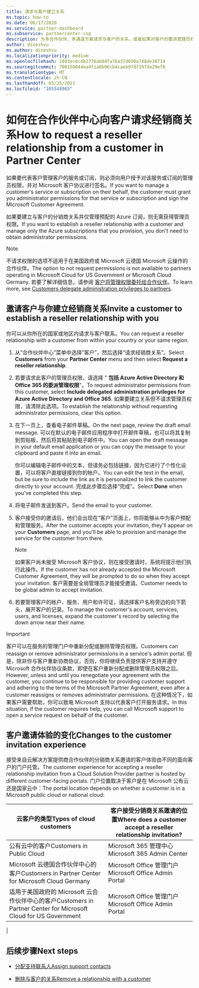 ```yaml
---
title: 请求与客户建立关系
ms.topic: how-to
ms.date: 06/17/2020
ms.service: partner-dashboard
ms.subservice: partnercenter-csp
description: 为多合作伙伴、多通道方案请求与客户的关系，或者如果对客户的委派管理员权限需要还原，则为。
author: dineshvu
ms.author: dineshvu
ms.localizationpriority: medium
ms.openlocfilehash: 2403ec6cdb2776ab04fa76a37d690a748de38714
ms.sourcegitcommit: 700150044ea4f1a0b96cb4caeb97d7197da29ef6
ms.translationtype: MT
ms.contentlocale: zh-CN
ms.lasthandoff: 03/25/2021
ms.locfileid: "105548965"
---
```

# <a name="how-to-request-a-reseller-relationship-from-a-customer-in-partner-center"></a><span data-ttu-id="a3933-103">如何在合作伙伴中心向客户请求经销商关系</span><span class="sxs-lookup"><span data-stu-id="a3933-103">How to request a reseller relationship from a customer in Partner Center</span></span>

<span data-ttu-id="a3933-104">如果要代表客户管理客户的服务或订阅，则必须向用户授予对该服务或订阅的管理员权限，并对 Microsoft 客户协议进行签名。</span><span class="sxs-lookup"><span data-stu-id="a3933-104">If you want to manage a customer's service or subscription on their behalf, the customer must grant you administrator permissions for that service or subscription and sign the Microsoft Customer Agreement.</span></span>

<span data-ttu-id="a3933-105">如果要建立与客户的分销商关系并仅管理预配的 Azure 订阅，则无需获得管理员权限。</span><span class="sxs-lookup"><span data-stu-id="a3933-105">If you want to establish a reseller relationship with a customer and manage only the Azure subscriptions that you provision, you don't need to obtain administrator permissions.</span></span>

>[!NOTE] 
><span data-ttu-id="a3933-106">不请求权限的选项不适用于在美国政府或 Microsoft 云德国 Microsoft 云操作的合作伙伴。</span><span class="sxs-lookup"><span data-stu-id="a3933-106">The option to not request permissions is not available to partners operating in Microsoft Cloud for US Government or Microsoft Cloud Germany.</span></span> <span data-ttu-id="a3933-107">若要了解详细信息，请参阅 [客户将管理权限委托给合作伙伴](customers-revoke-admin-privileges.md)。</span><span class="sxs-lookup"><span data-stu-id="a3933-107">To learn more, see [Customers delegate administration privileges to partners](customers-revoke-admin-privileges.md).</span></span>

## <a name="invite-a-customer-to-establish-a-reseller-relationship-with-you"></a><span data-ttu-id="a3933-108">邀请客户与你建立经销商关系</span><span class="sxs-lookup"><span data-stu-id="a3933-108">Invite a customer to establish a reseller relationship with you</span></span>

<span data-ttu-id="a3933-109">你可以从你所在的国家或地区内请求与客户联系。</span><span class="sxs-lookup"><span data-stu-id="a3933-109">You can request a reseller relationship with a customer from within your country or your same region.</span></span>

1. <span data-ttu-id="a3933-110">从“合作伙伴中心”菜单中选择“客户”，然后选择“请求经销商关系”。</span><span class="sxs-lookup"><span data-stu-id="a3933-110">Select **Customers** from your **Partner Center** menu and then select **Request a reseller relationship**.</span></span>

2. <span data-ttu-id="a3933-111">若要请求此客户的管理员权限，请选择 " **包括 Azure Active Directory 和 Office 365 的委派管理权限**"。</span><span class="sxs-lookup"><span data-stu-id="a3933-111">To request administrator permissions from this customer, select **Include delegated administration privileges for Azure Active Directory and Office 365**.</span></span> <span data-ttu-id="a3933-112">如果要建立关系但不请求管理员权限，请清除此选项。</span><span class="sxs-lookup"><span data-stu-id="a3933-112">To establish the relationship without requesting administrator permissions, clear this option.</span></span>

3. <span data-ttu-id="a3933-113">在下一页上，查看电子邮件草稿。</span><span class="sxs-lookup"><span data-stu-id="a3933-113">On the next page, review the draft email message.</span></span> <span data-ttu-id="a3933-114">可以在默认的电子邮件应用程序中打开邮件草稿，也可以将其复制到剪贴板，然后将其粘贴到电子邮件中。</span><span class="sxs-lookup"><span data-stu-id="a3933-114">You can open the draft message in your default email application or you can copy the message to your clipboard and paste it into an email.</span></span>

   <span data-ttu-id="a3933-115">你可以编辑电子邮件中的文本，但请务必包括链接，因为它进行了个性化设置，可以将客户直接链接到你的帐户。</span><span class="sxs-lookup"><span data-stu-id="a3933-115">You can edit the text in the email, but be sure to include the link as it is personalized to link the customer directly to your account.</span></span> <span data-ttu-id="a3933-116">完成此步骤后选择“完成”。</span><span class="sxs-lookup"><span data-stu-id="a3933-116">Select **Done** when you've completed this step.</span></span>

4. <span data-ttu-id="a3933-117">将电子邮件发送到客户。</span><span class="sxs-lookup"><span data-stu-id="a3933-117">Send the email to your customer.</span></span>

5. <span data-ttu-id="a3933-118">客户接受你的邀请后，他们会出现在“客户”页面上，你将能够从中为客户预配和管理服务。</span><span class="sxs-lookup"><span data-stu-id="a3933-118">After the customer accepts your invitation, they'll appear on your **Customers** page, and you'll be able to provision and manage the service for the customer from there.</span></span>

   > [!NOTE]
   > <span data-ttu-id="a3933-119">如果客户尚未接受 Microsoft 客户协议，则在接受邀请时，系统将提示他们执行此操作。</span><span class="sxs-lookup"><span data-stu-id="a3933-119">If the customer has not already accepted the Microsoft Customer Agreement, they will be prompted to do so when they accept your invitation.</span></span> <span data-ttu-id="a3933-120">客户需要是全局管理员才能接受邀请。</span><span class="sxs-lookup"><span data-stu-id="a3933-120">Customer needs to be global admin to accept invitation.</span></span>

6. <span data-ttu-id="a3933-121">若要管理客户的帐户、服务、用户和许可证，请选择客户名称旁边的向下箭头，展开客户的记录。</span><span class="sxs-lookup"><span data-stu-id="a3933-121">To manage the customer's account, services, users, and licenses, expand the customer's record by selecting the down arrow near their name.</span></span>

> [!IMPORTANT]  
> <span data-ttu-id="a3933-122">客户可以在服务的管理门户中重新分配或删除管理员权限。</span><span class="sxs-lookup"><span data-stu-id="a3933-122">Customers can reassign or remove administrator permissions in a service's admin portal.</span></span> <span data-ttu-id="a3933-123">但是，除非你与客户重新协商协议，否则，你将继续负责提供客户支持并遵守 Microsoft 合作伙伴协议条款，即使在客户重新分配或删除管理员权限之后。</span><span class="sxs-lookup"><span data-stu-id="a3933-123">However, unless and until you renegotiate your agreement with the customer, you continue to be responsible for providing customer support and adhering to the terms of the Microsoft Partner Agreement, even after a customer reassigns or removes administrator permissions.</span></span> <span data-ttu-id="a3933-124">在这种情况下，如果客户需要帮助，你可以致电 Microsoft 支持以代表客户打开服务请求。</span><span class="sxs-lookup"><span data-stu-id="a3933-124">In this situation, if the customer requires help, you can call Microsoft support to open a service request on behalf of the customer.</span></span>

## <a name="changes-to-the-customer-invitation-experience"></a><span data-ttu-id="a3933-125">客户邀请体验的变化</span><span class="sxs-lookup"><span data-stu-id="a3933-125">Changes to the customer invitation experience</span></span>

<span data-ttu-id="a3933-126">接受来自云解决方案提供商合作伙伴的分销商关系邀请的客户体验由不同的面向客户的门户托管。</span><span class="sxs-lookup"><span data-stu-id="a3933-126">The customer experience for accepting a reseller relationship invitation from a Cloud Solution Provider partner is hosted by different customer-facing portals.</span></span> <span data-ttu-id="a3933-127">门户位置取决于客户是在 Microsoft 公有云还是国家云中：</span><span class="sxs-lookup"><span data-stu-id="a3933-127">The portal location depends on whether a customer is in a Microsoft public cloud or national cloud:</span></span>

|<span data-ttu-id="a3933-128">云客户的类型</span><span class="sxs-lookup"><span data-stu-id="a3933-128">Types of cloud customers</span></span>  | <span data-ttu-id="a3933-129">客户接受分销商关系邀请的位置</span><span class="sxs-lookup"><span data-stu-id="a3933-129">Where does a customer accept a reseller relationship invitation?</span></span> |
|---------|---------
| <span data-ttu-id="a3933-130">公有云中的客户</span><span class="sxs-lookup"><span data-stu-id="a3933-130">Customers in Public Cloud</span></span> | <span data-ttu-id="a3933-131">Microsoft 365 管理中心</span><span class="sxs-lookup"><span data-stu-id="a3933-131">Microsoft 365 Admin Center</span></span> |
| <span data-ttu-id="a3933-132">Microsoft 云德国合作伙伴中心的客户</span><span class="sxs-lookup"><span data-stu-id="a3933-132">Customers in Partner Center for Microsoft Cloud Germany</span></span> | <span data-ttu-id="a3933-133">Microsoft Office 管理门户</span><span class="sxs-lookup"><span data-stu-id="a3933-133">Microsoft Office Admin Portal</span></span> |
| <span data-ttu-id="a3933-134">适用于美国政府的 Microsoft 云合作伙伴中心的客户</span><span class="sxs-lookup"><span data-stu-id="a3933-134">Customers in Partner Center for Microsoft Cloud for US Government</span></span> | <span data-ttu-id="a3933-135">Microsoft Office 管理门户</span><span class="sxs-lookup"><span data-stu-id="a3933-135">Microsoft Office Admin Portal</span></span> |
|

## <a name="next-steps"></a><span data-ttu-id="a3933-136">后续步骤</span><span class="sxs-lookup"><span data-stu-id="a3933-136">Next steps</span></span>

- [<span data-ttu-id="a3933-137">分配支持联系人</span><span class="sxs-lookup"><span data-stu-id="a3933-137">Assign support contacts</span></span>](assign-support-contacts.md)

- [<span data-ttu-id="a3933-138">删除与客户的关系</span><span class="sxs-lookup"><span data-stu-id="a3933-138">Remove a relationship with a customer</span></span>](remove-a-relationship.md)
